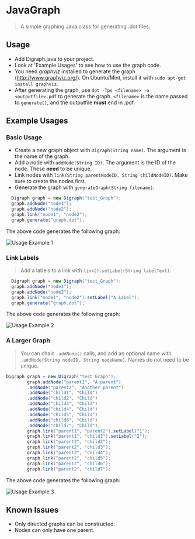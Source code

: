 # JavaGraph
> A simple graphing Java class for generating .dot files.

## Usage
- Add Digraph.java to your project.
- Look at 'Example Usages' to see how to use the graph code.
- You need _graphviz_ installed to generate the graph (http://www.graphviz.org/). On Ubuntu/Mint, install it with `sudo apt-get install graphviz`.
- After generating the graph, use `dot -Tps <filename> -o <outputfile>.pdf` to generate the graph. `<filename>` is the name passed to `generate()`, and the outputfile **must** end in .pdf.


## Example Usages
### Basic Usage
- Create a new graph object with `Digraph(String name)`. The argument is the name of the graph.
- Add a node with `addNode(String ID)`. The argument is the ID of the node. These **need** to be unique.
- Link nodes with `link(String parentNodeID, String childNodeID)`. Make sure to create the nodes first.
- Generate the graph with `generateGraph(String filename)`.

```java
  Digraph graph = new Digraph("test_Graph");
  graph.addNode("node1");
  graph.addNode("node2");
  graph.link("node1", "node2");
  graph.generate("graph.dot");
``` 
The above code generates the following graph:

![Usage Example 1](/../images/usage1.png?raw=true "Example Graph 1")

### Link Labels
> Add a labels to a link with `link().setLabel(String labelText)`.

```java
  Digraph graph = new Digraph("test_Graph");
  graph.addNode("node1");
  graph.addNode("node2");
  graph.link("node1", "node2").setLabel("A Label");
  graph.generate("graph.dot");
```
The above code generates the following graph:

![Usage Example 2](/../images/usage2.png?raw=true "Example Graph 2")

### A Larger Graph
> You can chain `.addNode()` calls, and add an optional name with `.addNode(String nodeID, String nodeName)`. Names do not need to be unique.
```java
Digraph graph = new Digraph("test_Graph");
        graph.addNode("parent1", "A parent")
        .addNode("parent2", "Another parent")
        .addNode("child1", "Child")
        .addNode("child2", "Child")
        .addNode("child3", "Child")
        .addNode("child4", "Child")
        .addNode("child5", "Child")
        .addNode("child6", "Child")
        .addNode("child7", "Child");
        graph.link("parent1", "parent2").setLabel("1");
        graph.link("parent1", "child1").setLabel("2");
        graph.link("parent2", "child2");
        graph.link("parent2", "child3");
        graph.link("parent2", "child4");
        graph.link("parent2", "child5");
        graph.link("parent2", "child6");
        graph.link("parent2", "child7");
```
The above code generates the following graph:

![Usage Example 3](/../images/usage3.png?raw=true "Example Graph 3")

## Known Issues
- Only directed graphs can be constructed.
- Nodes can only have one parent.
